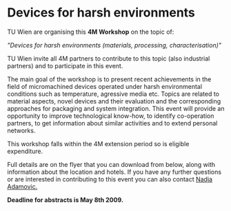 # Devices for harsh environments

TU Wien are organising this **4M Workshop** on the topic of:  
  
  *"Devices for harsh environments (materials, processing, characterisation)"*
<!--break-->
TU Wien invite all 4M partners to contribute to this topic (also industrial partners) and to participate in this event.

The main goal of the workshop is to present recent achievements in the field of micromachined devices operated under harsh environmental conditions such as temperature, agressive media etc. Topics are related to material aspects, novel devices and their evaluation and the corresponding approaches for packaging and system integration. This event will provide an opportunity to improve technological know-how, to identify co-operation partners, to get information about similar activities and to extend personal networks.  

This workshop falls within the 4M extension period so is eligible expenditure.  

Full details are on the flyer that you can download from below, along with information about the location and hotels. If you have any further questions or are interested in contributing to this event you can also contact [Nadja Adamovic.](nadja.adamovic@tuwien.ac.at) 

**Deadline for abstracts is May 8th 2009.**